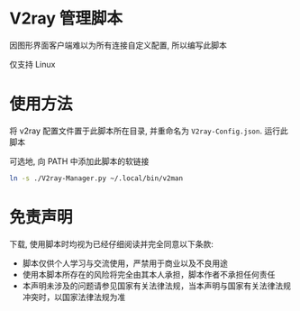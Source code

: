 # V2ray 管理脚本

因图形界面客户端难以为所有连接自定义配置, 所以编写此脚本

仅支持 Linux

# 使用方法

将 v2ray 配置文件置于此脚本所在目录, 并重命名为 `V2ray-Config.json`. 运行此脚本

可选地, 向 PATH 中添加此脚本的软链接

```sh
ln -s ./V2ray-Manager.py ~/.local/bin/v2man
```

# 免责声明

下载, 使用脚本时均视为已经仔细阅读并完全同意以下条款:

- 脚本仅供个人学习与交流使用，严禁用于商业以及不良用途
- 使用本脚本所存在的风险将完全由其本人承担，脚本作者不承担任何责任
- 本声明未涉及的问题请参见国家有关法律法规，当本声明与国家有关法律法规冲突时，以国家法律法规为准

